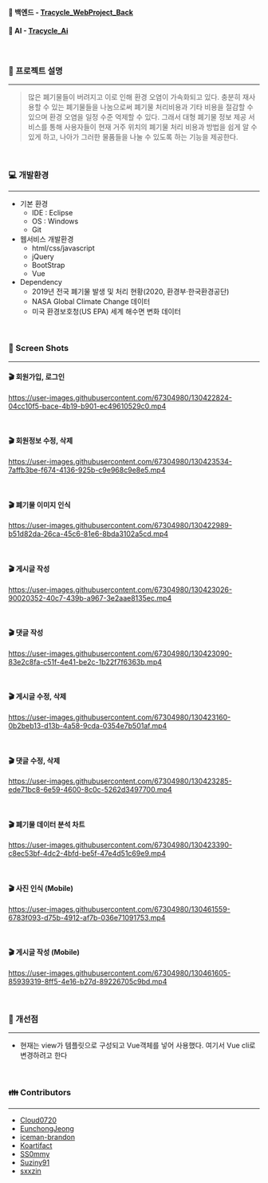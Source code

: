 #### :link: 백엔드 - [Tracycle_WebProject_Back](https://github.com/sxxzin/Tracycle_WebProject_Back)
#### :link: AI - [Tracycle_Ai](https://github.com/sxxzin/Tracycle_Ai)

<br>

### :memo: 프로젝트 설명
---
> 많은 폐기물들이 버려지고 이로 인해 환경 오염이 가속화되고 있다. 충분히 재사용할 수 있는 폐기물들을
> 나눔으로써 폐기물 처리비용과 기타 비용을 절감할 수 있으며 환경 오염을 일정 수준 억제할 수 있다. 그래서 
> 대형 폐기물 정보 제공 서비스를 통해 사용자들이 현재 거주 위치의 폐기물 처리 비용과 방법을 쉽게 알 수 있게 
> 하고, 나아가 그러한 물품들을 나눌 수 있도록 하는 기능을 제공한다.

<br>

### :computer: 개발환경
---
- 기본 환경 
  - IDE : Eclipse
  - OS : Windows
  - Git
- 웹서비스 개발환경
  - html/css/javascript
  - jQuery
  - BootStrap
  - Vue
- Dependency
  - 2019년 전국 폐기물 발생 및 처리 현황(2020, 환경부·한국환경공단)
  - NASA Global Climate Change 데이터
  - 미국 환경보호청(US EPA) 세계 해수면 변화 데이터

<br>

### :movie_camera: Screen Shots
---

#### :clapper: 회원가입, 로그인

https://user-images.githubusercontent.com/67304980/130422824-04cc10f5-bace-4b19-b901-ec49610529c0.mp4

<br>

#### :clapper: 회원정보 수정, 삭제

https://user-images.githubusercontent.com/67304980/130423534-7affb3be-f674-4136-925b-c9e968c9e8e5.mp4

<br>

#### :clapper: 폐기물 이미지 인식

https://user-images.githubusercontent.com/67304980/130422989-b51d82da-26ca-45c6-81e6-8bda3102a5cd.mp4

<br>

#### :clapper: 게시글 작성

https://user-images.githubusercontent.com/67304980/130423026-90020352-40c7-439b-a967-3e2aae8135ec.mp4

<br>

#### :clapper: 댓글 작성

https://user-images.githubusercontent.com/67304980/130423090-83e2c8fa-c51f-4e41-be2c-1b22f7f6363b.mp4

<br>

#### :clapper: 게시글 수정, 삭제

https://user-images.githubusercontent.com/67304980/130423160-0b2beb13-d13b-4a58-9cda-0354e7b501af.mp4

<br>

#### :clapper: 댓글 수정, 삭제

https://user-images.githubusercontent.com/67304980/130423285-ede71bc8-6e59-4600-8c0c-5262d3497700.mp4

<br>

#### :clapper: 폐기물 데이터 분석 차트

https://user-images.githubusercontent.com/67304980/130423390-c8ec53bf-4dc2-4bfd-be5f-47e4d51c69e9.mp4

<br>

#### :clapper: 사진 인식 (Mobile)

https://user-images.githubusercontent.com/67304980/130461559-6783f093-d75b-4912-af7b-036e71091753.mp4

<br>

#### :clapper: 게시글 작성 (Mobile)

https://user-images.githubusercontent.com/67304980/130461605-85939319-8ff5-4e16-b27d-89226705c9bd.mp4

<br>

### :notebook: 개선점
---
- 현재는 view가 템플릿으로 구성되고 Vue객체를 넣어 사용했다. 여기서 Vue cli로 변경하려고 한다

<br>
  
### :family: Contributors
--- 
- [Cloud0720](https://github.com/Cloud0720)
- [EunchongJeong](https://github.com/EunchongJeong)
- [iceman-brandon](https://github.com/iceman-brandon)
- [Koartifact](https://github.com/Koartifact)
- [SS0mmy](https://github.com/SS0mmy)
- [Suziny91](https://github.com/Suziny91)
- [sxxzin](https://github.com/sxxzin)
